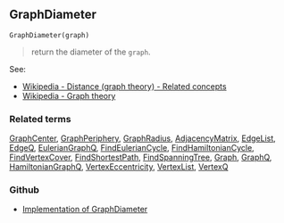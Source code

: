 ## GraphDiameter

``` 
GraphDiameter(graph)
```

> return the diameter of the `graph`.


See:
* [Wikipedia - Distance (graph theory) - Related concepts](https://en.wikipedia.org/wiki/Distance_(graph_theory)#Related_concepts)
* [Wikipedia - Graph theory](https://en.wikipedia.org/wiki/Graph_theory)


### Related terms 
[GraphCenter](GraphCenter.md), [GraphPeriphery](GraphPeriphery.md), [GraphRadius](GraphRadius.md), [AdjacencyMatrix](AdjacencyMatrix.md), [EdgeList](EdgeList.md),
[EdgeQ](EdgeQ.md), [EulerianGraphQ](EulerianGraphQ.md), [FindEulerianCycle](FindEulerianCycle.md), [FindHamiltonianCycle](FindHamiltonianCycle.md), [FindVertexCover](FindVertexCover.md), [FindShortestPath](FindShortestPath.md), [FindSpanningTree](FindSpanningTree.md), [Graph](Graph.md), [GraphQ](GraphQ.md), [HamiltonianGraphQ](HamiltonianGraphQ.md), 
[VertexEccentricity](VertexEccentricity.md), [VertexList](VertexList.md), [VertexQ](VertexQ.md) 

### Github

* [Implementation of GraphDiameter](https://github.com/axkr/symja_android_library/blob/master/symja_android_library/matheclipse-core/src/main/java/org/matheclipse/core/builtin/GraphFunctions.java#L296) 
